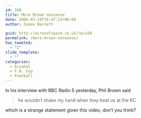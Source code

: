 ```yaml
---
id: 168
title: More Brown nonsense
date: 2009-03-19T16:47:13+00:00
author: Simon Barnett

guid: http://acresofspace.co.uk/?p=168
permalink: /more-brown-nonsense/
has_tweeted:
  - "1"
slide_template:
  - ""
categories:
  - Arsenal
  - F.A. Cup
  - Football
---
```

In his interview with BBC Radio 5 yesterday, Phil Brown said

> he wouldn&#8217;t shake my hand when they beat us at the KC

which is a strange statement given this video, don&#8217;t you think?
